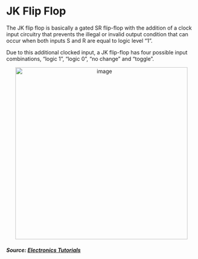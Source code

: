# JK Flip Flop

The JK flip flop is basically a gated SR flip-flop with the addition of a clock input circuitry that prevents the illegal or invalid output condition that can occur when both inputs S and R are equal to logic level “1”. 

Due to this additional clocked input, a JK flip-flop has four possible input combinations, “logic 1”, “logic 0”, “no change” and “toggle”. 

<p align="center">
  
<img width="456" alt="image" src="https://user-images.githubusercontent.com/82091082/211212562-0c9fd74c-4691-4054-ad74-5c70b40f37d2.png">

  </p>

##### Source: [Electronics Tutorials](https://www.electronics-tutorials.ws/sequential/seq_2.html)

 
